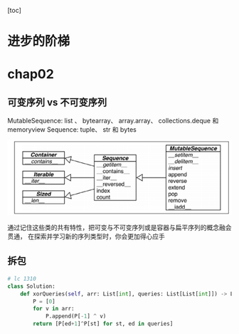 [toc]
# 进步的阶梯

# chap02

## 可变序列 vs 不可变序列
MutableSequence:
list 、 bytearray、 array.array、 collections.deque 和 memoryview
Sequence:
tuple、 str 和 bytes

![](.mcuallen_20230129_ch02_02_images/478c8d65.png)

通过记住这些类的共有特性，把可变与不可变序列或是容器与扁平序列的概念融会贯通，
在探索并学习新的序列类型时，你会更加得心应手

## 拆包
```python
# lc 1310
class Solution:
    def xorQueries(self, arr: List[int], queries: List[List[int]]) -> List[int]:
        P = [0]
        for v in arr:
            P.append(P[-1] ^ v)
        return [P[ed+1]^P[st] for st, ed in queries]

```